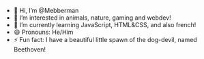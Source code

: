 - 👋 Hi, I’m @Mebberman
- 👀 I’m interested in animals, nature, gaming and webdev!
- 🌱 I’m currently learning JavaScript, HTML&CSS, and also french!
- 😄 Pronouns: He/Him
- ⚡ Fun fact: I have a beautiful little spawn of the dog-devil, named Beethoven!

<!---
MiguelEBR/MiguelEBR is a ✨ special ✨ repository because its `README.md` (this file) appears on your GitHub profile.
You can click the Preview link to take a look at your changes.
--->
